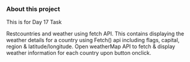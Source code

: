 ### About this project

This is for Day 17 Task

Restcountries and weather using fetch API. This contains displaying the weather details for a country using Fetch() api including flags, capital, region & latitude/longitude. Open weatherMap API to fetch & display weather information for each country upon button onclick.